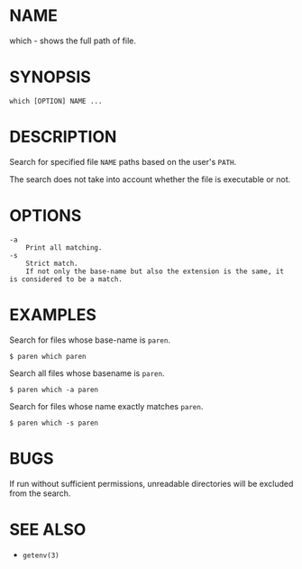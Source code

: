 # NAME
which - shows the full path of file.

# SYNOPSIS

    which [OPTION] NAME ...

# DESCRIPTION
Search for specified file `NAME` paths based on the user's `PATH`.

The search does not take into account whether the file is executable or not.

# OPTIONS

    -a
        Print all matching.
    -s
        Strict match.
        If not only the base-name but also the extension is the same, it is considered to be a match.

# EXAMPLES
Search for files whose base-name is `paren`.

    $ paren which paren

Search all files whose basename is `paren`.

    $ paren which -a paren

Search for files whose name exactly matches `paren`.

    $ paren which -s paren

# BUGS
If run without sufficient permissions, unreadable directories will be excluded from the search.

# SEE ALSO
- `getenv(3)`
